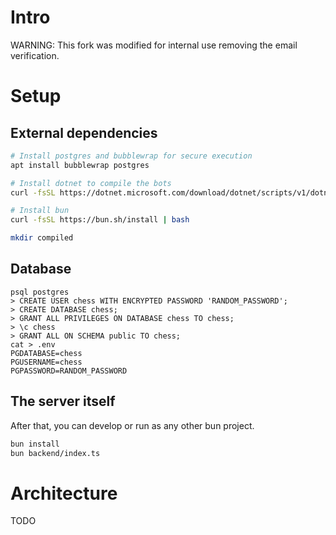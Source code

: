 # Intro
WARNING: This fork was modified for internal use removing the email verification.

# Setup
## External dependencies
```sh
# Install postgres and bubblewrap for secure execution
apt install bubblewrap postgres

# Install dotnet to compile the bots
curl -fsSL https://dotnet.microsoft.com/download/dotnet/scripts/v1/dotnet-install.sh | bash

# Install bun
curl -fsSL https://bun.sh/install | bash

mkdir compiled
```

## Database
```
psql postgres
> CREATE USER chess WITH ENCRYPTED PASSWORD 'RANDOM_PASSWORD';
> CREATE DATABASE chess;
> GRANT ALL PRIVILEGES ON DATABASE chess TO chess;
> \c chess
> GRANT ALL ON SCHEMA public TO chess;
cat > .env
PGDATABASE=chess
PGUSERNAME=chess
PGPASSWORD=RANDOM_PASSWORD
```

## The server itself
After that, you can develop or run as any other bun project.
```sh
bun install
bun backend/index.ts
```

# Architecture
TODO
